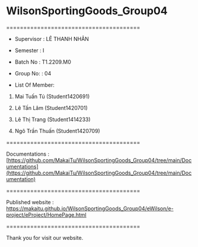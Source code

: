 # WilsonSportingGoods_Group04

=======================================

+ Supervisor
: LÊ THANH NHÂN

+ Semester
: I

+ Batch No
: T1.2209.M0

+ Group No:
: 04

+ List Of Member:

1. Mai Tuấn Tú
(Student1420691)

2. Lê Tấn Lâm 
(Student1420701)

3. Lê Thị Trang
(Student1414233)

4. Ngô Trần Thuấn
(Student1420709)

=======================================

Documentations : [https://github.com/MakaiTu/WilsonSportingGoods_Group04/tree/main/Documentations](https://github.com/MakaiTu/WilsonSportingGoods_Group04/tree/main/Documentation)

=======================================

Published website : https://makaitu.github.io/WilsonSportingGoods_Group04/eWilson/e-project/eProject/HomePage.html

=======================================

Thank you for visit our website.
